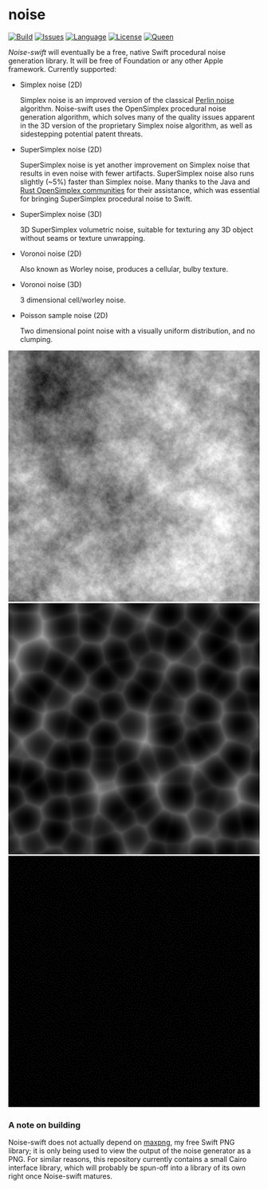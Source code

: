 # noise

[![Build](https://travis-ci.org/kelvin13/noise.svg?branch=master)](https://travis-ci.org/kelvin13/noise)
[![Issues](https://img.shields.io/github/issues/kelvin13/noise.svg)](https://github.com/kelvin13/noise/issues?state=open)
[![Language](https://img.shields.io/badge/version-swift_4-ffa020.svg)](https://swift.org/)
[![License](https://img.shields.io/badge/license-GPL3-ff3079.svg)](https://github.com/kelvin13/noise/blob/master/LICENSE.gpl3)
[![Queen](https://img.shields.io/badge/taylor-swift-e030ff.svg)](https://www.google.com/search?q=where+is+ts6&oq=where+is+ts6)

*Noise-swift* will eventually be a free, native Swift procedural noise generation library. It will be free of Foundation or any other Apple framework. Currently supported:

* Simplex noise (2D)

    Simplex noise is an improved version of the classical [Perlin noise](https://en.wikipedia.org/wiki/Perlin_noise) algorithm. Noise-swift uses the OpenSimplex procedural noise generation algorithm, which solves many of the quality issues apparent in the 3D version of the proprietary Simplex noise algorithm, as well as sidestepping potential patent threats.

* SuperSimplex noise (2D)

    SuperSimplex noise is yet another improvement on Simplex noise that results in even noise with fewer artifacts. SuperSimplex noise also runs slightly (~5%) faster than Simplex noise. Many thanks to the Java and [Rust OpenSimplex communities](https://github.com/brendanzab/noise-rs) for their assistance, which was essential for bringing SuperSimplex procedural noise to Swift.

* SuperSimplex noise (3D)

    3D SuperSimplex volumetric noise, suitable for texturing any 3D object without seams or texture unwrapping.

* Voronoi noise (2D)

    Also known as Worley noise, produces a cellular, bulby texture.

* Voronoi noise (3D)

    3 dimensional cell/worley noise.

* Poisson sample noise (2D)

    Two dimensional point noise with a visually uniform distribution, and no clumping.


![](super_simplex3D.png)
![](voronoi3D.png)
![](poisson.png)

### A note on building

Noise-swift does not actually depend on [maxpng](https://github.com/kelvin13/maxpng), my free Swift PNG library; it is only being used to view the output of the noise generator as a PNG. For similar reasons, this repository currently contains a small Cairo interface library, which will probably be spun-off into a library of its own right once Noise-swift matures.
